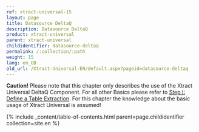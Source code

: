 ```yaml
---
ref: xtract-universal-15
layout: page
title: Datasource DeltaQ
description: Datasource DeltaQ
product: xtract-universal
parent: xtract-universal
childidentifier: datasource-deltaq
permalink: /:collection/:path
weight: 15
lang: en_GB
old_url: /Xtract-Universal-EN/default.aspx?pageid=datasource-deltaq
---
```


**Caution!** Please note that this chapter only describes the use of the Xtract Universal DeltaQ Component. For all other Basics please refer to [Step I: Define a Table Extraction](./getting-started-table/step1-define-a-table-extraction). For this chapter the knowledge about the basic usage of Xtract Universal is assumed! 

{% include _content/table-of-contents.html parent=page.childidentifier collection=site.en %}
<!--stackedit_data:
eyJoaXN0b3J5IjpbODkxNDkyNzQwXX0=
-->
